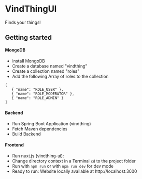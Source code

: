 # VindThingUI
Finds your things!

## Getting started
#### MongoDB
- Install MongoDB
- Create a database named "vindthing"
- Create a collection named "roles"
- Add the following Array of roles to the collection

```
[
   { "name": "ROLE_USER" },
   { "name": "ROLE_MODERATOR" },
   { "name": "ROLE_ADMIN" }
]
```

#### Backend
- Run Spring Boot Application (vindthing)
- Fetch Maven dependencies
- Build Backend

#### Frontend
- Run nuxt.js (vindthing-ui):
- Change directory context in a Terminal ```cd``` to the project folder
- Run with ```npm run``` or with ```npm run dev``` for dev mode
- Ready to run: Website locally available at http://localhost:3000
